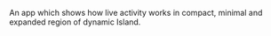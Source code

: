 An app which shows how live activity works in compact, minimal and expanded region of dynamic Island.
